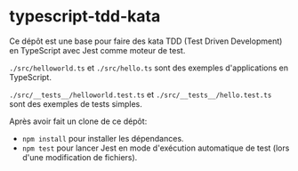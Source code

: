 # typescript-tdd-kata

Ce dépôt est une base pour faire des kata TDD (Test Driven Development) en TypeScript avec Jest comme moteur de test. 

`./src/helloworld.ts` et `./src/hello.ts` sont des exemples d'applications en TypeScript.

`./src/__tests__/helloworld.test.ts` et `./src/__tests__/hello.test.ts` sont des exemples de tests simples.

Après avoir fait un clone de ce dépôt:

- `npm install` pour installer les dépendances.
- `npm test` pour lancer Jest en mode d'exécution automatique de test (lors d'une modification de fichiers).